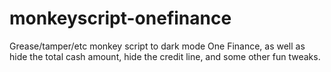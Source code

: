 # monkeyscript-onefinance
Grease/tamper/etc monkey script to dark mode One Finance, as well as hide the total cash amount, hide the credit line, and some other fun tweaks.
